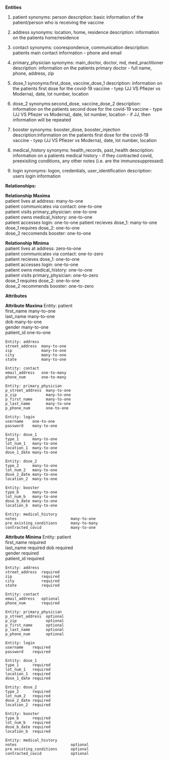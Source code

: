 **Entities**
1. patient
    synonyms: person
    description: basic information of the patient/person who is receiving the vaccine

2. address
    synonyms: location, home, residence
    description: information on the patients home/residence

3. contact
    synonyms: coorespondence, communication
    description: patients main contact information - phone and email

4. primary_physician
    synonyms: main_doctor, doctor, md, med_practitioner
    description: information on the patients primary doctor - full name, phone, address, zip

5. dose_1
    synonyms:first_dose, vaccine_dose_1
    description: information on the patients first dose for the covid-19 vaccine - tyep (JJ VS Pfiezer vs Moderna), date, lot number, location

6. dose_2
    synonyms:second_dose, vaccine_dose_2
    description: information on the patients second dose for the covid-19 vaccine - type (JJ VS Pfiezer vs Moderna), date, lot number, location - if JJ, then information will be repeated

7. booster
    synonyms: booster_dose, booster_injection
    description:information on the patients first dose for the covid-19 vaccine - tyep (JJ VS Pfiezer vs Moderna), date, lot number, location

8. medical_history
    synonyms: health_records, past_health
    description: information on a patients medical history - if they contracted covid, preexisiting conditions, any other notes (i.e. are the immunosuppressed)

9. login
    synonyms: logon, credentials, user_identification
    description: users login information

**Relationships:**

**Relationship Maxima**  
    patient lives at address: many-to-one  
    patient communicates via contact: one-to-one  
    patient visits primary_physician: one-to-one  
    patient owns medical_history: one-to-one  
    patient accesses login: one-to-one
    patient recieves dose_1: many-to-one  
    dose_1 requires dose_2: one-to-one  
    dose_2 reccomends booster: one-to-one  
    
**Relationship Minima**  
    patient lives at address: zero-to-one  
    patient communicates via contact: one-to-zero  
    patient recieves dose_1: one-to-one  
    patient accesses login: one-to-one  
    patient owns medical_history: one-to-one  
    patient visits primary_physician: one-to-zero  
    dose_1 requires dose_2: one-to-one  
    dose_2 recommends booster: one-to-zero  


**Attributes**  

**Attribute Maxima**
    Entity: patient  
    first_name  many-to-one  
    last_name   many-to-one  
    dob         many-to-one  
    gender      many-to-one  
    patient_id  one-to-one  
    
    Entity: address  
    street_address  many-to-one  
    zip             many-to-one  
    city            many-to-one  
    state           many-to-one  
    
    Entity: contact
    email_address   one-to-many  
    phone_num       one-to-many  
    
    Entity: primary_physician  
    p_street_address  many-to-one  
    p_zip             many-to-one  
    p_first_name      many-to-one  
    p_last_name       many-to-one  
    p_phone_num       one-to-one  
    
    Entity: login  
    username    one-to-one  
    password    many-to-one  
    
    Entity: dose_1  
    type_1      many-to-one  
    lot_num_1   many-to-one  
    location_1  many-to-one  
    dose_1_date many-to-one  
    
    Entity: dose_2  
    type_2      many-to-one  
    lot_num_2   many-to-one  
    dose_2_date many-to-one  
    location_2  many-to-one  
    
    Entity: booster  
    type_b      many-to-one  
    lot_num_b   many-to-one  
    dose_b_date many-to-one  
    location_b  many-to-one 
    
    Entity: medical_history
    notes                        many-to-one
    pre_existing_conditions      many-to-many
    contracted_covid             many-to-one
    
   **Attribute Minima**
    Entity: patient  
    first_name  required  
    last_name   required 
    dob         required  
    gender      required  
    patient_id  required  
    
    Entity: address  
    street_address  required  
    zip             required  
    city            required 
    state           required  
    
    Entity: contact
    email_address   optional  
    phone_num       required  
    
    Entity: primary_physician  
    p_street_address  optional  
    p_zip             optional  
    p_first_name      optional  
    p_last_name       optional  
    p_phone_num       optional  
    
    Entity: login  
    username    required  
    password    required  
    
    Entity: dose_1  
    type_1      required  
    lot_num_1   required  
    location_1  required  
    dose_1_date required  
    
    Entity: dose_2  
    type_2      required  
    lot_num_2   required  
    dose_2_date required 
    location_2  required 
    
    Entity: booster  
    type_b      required  
    lot_num_b   required  
    dose_b_date required  
    location_b  required 
    
    Entity: medical_history
    notes                        optional
    pre_existing_conditions      optional
    contracted_covid             optional
